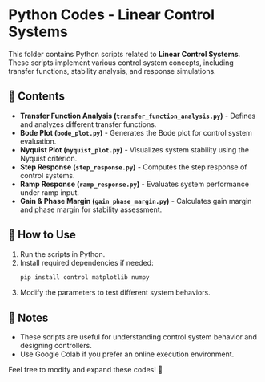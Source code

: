 # Python Codes - Linear Control Systems

This folder contains Python scripts related to **Linear Control Systems**. These scripts implement various control system concepts, including transfer functions, stability analysis, and response simulations.

## 📂 Contents
- **Transfer Function Analysis (`transfer_function_analysis.py`)** - Defines and analyzes different transfer functions.
- **Bode Plot (`bode_plot.py`)** - Generates the Bode plot for control system evaluation.
- **Nyquist Plot (`nyquist_plot.py`)** - Visualizes system stability using the Nyquist criterion.
- **Step Response (`step_response.py`)** - Computes the step response of control systems.
- **Ramp Response (`ramp_response.py`)** - Evaluates system performance under ramp input.
- **Gain & Phase Margin (`gain_phase_margin.py`)** - Calculates gain margin and phase margin for stability assessment.

## 🚀 How to Use
1. Run the scripts in Python.
2. Install required dependencies if needed:
   ```python
   pip install control matplotlib numpy
   ```
3. Modify the parameters to test different system behaviors.

## 📌 Notes
- These scripts are useful for understanding control system behavior and designing controllers.
- Use Google Colab if you prefer an online execution environment.

Feel free to modify and expand these codes! 🎯
